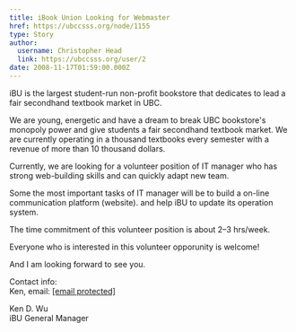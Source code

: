 ```yaml
---
title: iBook Union Looking for Webmaster 
href: https://ubccsss.org/node/1155
type: Story
author:
  username: Christopher Head
  link: https://ubccsss.org/user/2
date: 2008-11-17T01:59:00.000Z
---
```


<div class="field field-name-body field-type-text-with-summary field-label-hidden"><div class="field-items"><div class="field-item even"><p>iBU is the largest student-run non-profit bookstore that dedicates to lead a fair secondhand textbook market in UBC.</p>
<p>We are young, energetic and have a dream to break UBC bookstore&apos;s monopoly power and give students a fair secondhand textbook market. We are currently operating in a thousand textbooks every semester with a revenue of more than 10 thousand dollars.</p>
<p>Currently, we are looking for a volunteer position of IT manager who has strong web-building skills and can quickly adapt new team.</p>
<p>Some the most important tasks of IT manager will be to build a on-line communication platform (website). and help iBU to update its operation system.</p>
<p>The time commitment of this volunteer position is about 2&#x2013;3 hrs/week.</p>
<p>Everyone who is interested in this volunteer opporunity is welcome!</p>
<p>And I am looking forward to see you.</p>
<p>Contact info:<br>
Ken, email: <a href="/cdn-cgi/l/email-protection#a3c8c6cdc7cad4d69094979391e3cbccd7cec2cacf8dc0ccce"><span class="__cf_email__" data-cfemail="365d5358525f41430501020604765e59425b575f5a1855595b">[email&#xA0;protected]</span></a></p>
<p>Ken D. Wu<br>
iBU General Manager</p>
</div></div></div>    <footer>
          </footer>